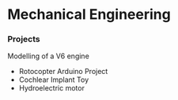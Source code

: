 # Mechanical Engineering

### Projects
Modelling of a V6 engine
- Rotocopter Arduino Project
- Cochlear Implant Toy
- Hydroelectric motor
